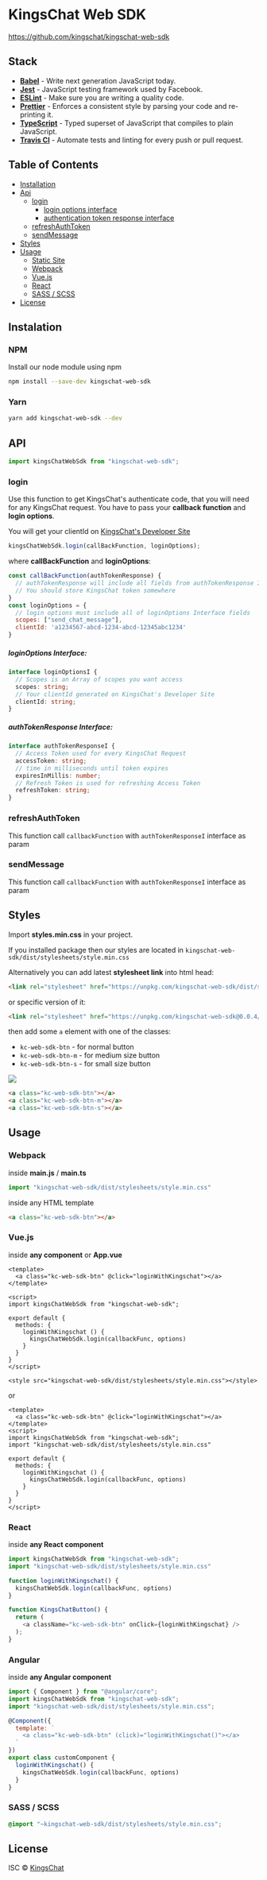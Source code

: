 # KingsChat Web SDK

<https://github.com/kingschat/kingschat-web-sdk>

## Stack

-   [**Babel**](https://babeljs.io/) - Write next generation JavaScript today.
-   [**Jest**](https://facebook.github.io/jest) - JavaScript testing framework used by Facebook.
-   [**ESLint**](http://eslint.org/) - Make sure you are writing a quality code.
-   [**Prettier**](https://prettier.io/) - Enforces a consistent style by parsing your code and re-printing it.
-   [**TypeScript**](https://www.typescriptlang.org/) - Typed superset of JavaScript that compiles to plain JavaScript.
-   [**Travis CI**](https://travis-ci.org) - Automate tests and linting for every push or pull request.

## Table of Contents
- [Installation](#instalation)
- [Api](#api)
  - [login](#login)
    - [login options interface](#loginoptions-interface)
    - [authentication token response interface](#authtokenresponse-interface)
  - [refreshAuthToken](#refreshauthtoken)
  - [sendMessage](#sendmessage)
- [Styles](#styles)
- [Usage](#usage)
  - [Static Site](#static-site)
  - [Webpack](#webpack)
  - [Vue.js](#vuejs)
  - [React](#react)
  - [SASS / SCSS](#sass--scss)
- [License](#license)

## Instalation

### NPM
Install our node module using npm

```bash
npm install --save-dev kingschat-web-sdk
```

### Yarn

```bash
yarn add kingschat-web-sdk --dev
```

## API

```javascript
import kingsChatWebSdk from "kingschat-web-sdk";
```


### login

Use this function to get KingsChat's authenticate code, that you will need for any KingsChat request.
You have to pass your **callback function** and **login options**.

You will get your clientId on [KingsChat's Developer Site](https://developer.kingsch.at/)

```javascript
kingsChatWebSdk.login(callBackFunction, loginOptions);

```

where **callBackFunction** and **loginOptions**:
 
```javascript
const callBackFunction(authTokenResponse) {
  // authTokenResponse will include all fields from authTokenResponse Interface listed below
  // You should store KingsChat token somewhere
}
const loginOptions = {
  // login options must include all of loginOptions Interface fields
  scopes: ["send_chat_message"],
  clientId: 'a1234567-abcd-1234-abcd-12345abc1234'
}
```

##### loginOptions Interface: 
```typescript
interface loginOptionsI {
  // Scopes is an Array of scopes you want access
  scopes: string;
  // Your clientId generated on KingsChat's Developer Site
  clientId: string;
}
```

##### authTokenResponse Interface: 
```typescript
interface authTokenResponseI {
  // Access Token used for every KingsChat Request
  accessToken: string;
  // time in milliseconds until token expires
  expiresInMillis: number;
  // Refresh Token is used for refreshing Access Token
  refreshToken: string;
}
```

### refreshAuthToken

This function call `callbackFunction` with `authTokenResponseI` interface as param

### sendMessage

This function call `callbackFunction` with `authTokenResponseI` interface as param


## Styles

Import **styles.min.css** in your project.

If you installed package then our styles are located in `kingschat-web-sdk/dist/stylesheets/style.min.css`

Alternatively you can add latest **stylesheet link** into html head: 
```html
<link rel="stylesheet" href="https://unpkg.com/kingschat-web-sdk/dist/stylesheets/style.min.css">
``` 

or specific version of it:

```html
<link rel="stylesheet" href="https://unpkg.com/kingschat-web-sdk@0.0.4/dist/stylesheets/style.min.css">
``` 

then add some `a` element with one of the classes:
-   `kc-web-sdk-btn` - for normal button
-   `kc-web-sdk-btn-m` - for medium size button
-   `kc-web-sdk-btn-s` - for small size button

![](https://appunite-blog.s3.eu-central-1.amazonaws.com/images/05efdffc/1935/Image%202019-05-29%20at%203.02.40%20PM.png)
```html
<a class="kc-web-sdk-btn"></a>
<a class="kc-web-sdk-btn-m"></a>
<a class="kc-web-sdk-btn-s"></a>
``` 

## Usage

### Webpack

inside **main.js** / **main.ts**

```javascript
import "kingschat-web-sdk/dist/stylesheets/style.min.css"
```
inside any HTML template
```html
<a class="kc-web-sdk-btn"></a>
```

### Vue.js

inside **any component** or **App.vue**

```vue
<template>
  <a class="kc-web-sdk-btn" @click="loginWithKingschat"></a>
</template>

<script>
import kingsChatWebSdk from "kingschat-web-sdk";

export default {
  methods: {
    loginWithKingschat () {
      kingsChatWebSdk.login(callbackFunc, options)
    }
  }
}
</script>

<style src="kingschat-web-sdk/dist/stylesheets/style.min.css"></style>
```

or

```vue
<template>
  <a class="kc-web-sdk-btn" @click="loginWithKingschat"></a>
</template>
<script>
import kingsChatWebSdk from "kingschat-web-sdk";
import "kingschat-web-sdk/dist/stylesheets/style.min.css"

export default {
  methods: {
    loginWithKingschat () {
      kingsChatWebSdk.login(callbackFunc, options)
    }
  }
}
</script>
```

### React

inside **any React component**

```javascript
import kingsChatWebSdk from "kingschat-web-sdk";
import "kingschat-web-sdk/dist/stylesheets/style.min.css"

function loginWithKingschat() {
  kingsChatWebSdk.login(callbackFunc, options)
}

function KingsChatButton() {
  return (
    <a className="kc-web-sdk-btn" onClick={loginWithKingschat} />
  );
}
```

### Angular

inside  **any Angular component**

```javascript
import { Component } from "@angular/core";
import kingsChatWebSdk from "kingschat-web-sdk";
import "kingschat-web-sdk/dist/stylesheets/style.min.css";

@Component({
  template: `
    <a class="kc-web-sdk-btn" (click)="loginWithKingschat()"></a>
  `
})
export class customComponent {
  loginWithKingschat() {
    kingsChatWebSdk.login(callbackFunc, options)
  }
}

```

### SASS / SCSS

```scss
@import "~kingschat-web-sdk/dist/stylesheets/style.min.css";
```

## License

ISC © [KingsChat](https://github.com/kingschat)
